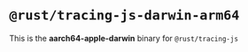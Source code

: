 # `@rust/tracing-js-darwin-arm64`

This is the **aarch64-apple-darwin** binary for `@rust/tracing-js`
